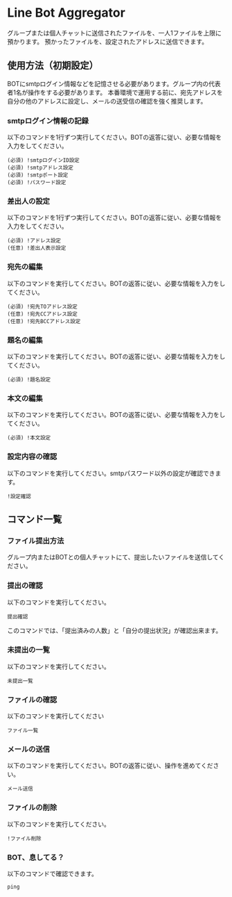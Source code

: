 # Line Bot Aggregator
グループまたは個人チャットに送信されたファイルを、一人1ファイルを上限に預かります。
預かったファイルを、設定されたアドレスに送信できます。

## 使用方法（初期設定）
BOTにsmtpログイン情報などを記憶させる必要があります。グループ内の代表者1名が操作をする必要があります。
本番環境で運用する前に、宛先アドレスを自分の他のアドレスに設定し、メールの送受信の確認を強く推奨します。

### smtpログイン情報の記録
以下のコマンドを1行ずつ実行してください。BOTの返答に従い、必要な情報を入力をしてください。
```
(必須) !smtpログインID設定
(必須) !smtpアドレス設定
(必須) !smtpポート設定
(必須) !パスワード設定
```

### 差出人の設定
以下のコマンドを1行ずつ実行してください。BOTの返答に従い、必要な情報を入力をしてください。
```
(必須) !アドレス設定
(任意) !差出人表示設定
```

### 宛先の編集
以下のコマンドを実行してください。BOTの返答に従い、必要な情報を入力をしてください。
```
(必須) !宛先TOアドレス設定
(任意) !宛先CCアドレス設定
(任意) !宛先BCCアドレス設定
```

### 題名の編集
以下のコマンドを実行してください。BOTの返答に従い、必要な情報を入力をしてください。
```
(必須) !題名設定
```

### 本文の編集
以下のコマンドを実行してください。BOTの返答に従い、必要な情報を入力をしてください。
```
(必須) !本文設定
```

### 設定内容の確認
以下のコマンドを実行してください。smtpパスワード以外の設定が確認できます。
```
!設定確認
```
## コマンド一覧

### ファイル提出方法
グループ内またはBOTとの個人チャットにて、提出したいファイルを送信してください。

### 提出の確認
以下のコマンドを実行してください。
```
提出確認
```
このコマンドでは、「提出済みの人数」と「自分の提出状況」が確認出来ます。

### 未提出の一覧
以下のコマンドを実行してください。
```
未提出一覧
```

### ファイルの確認
以下のコマンドを実行してください
```
ファイル一覧
```

### メールの送信
以下のコマンドを実行してください。BOTの返答に従い、操作を進めてください。
```
メール送信
```

### ファイルの削除
以下のコマンドを実行してください。
```
!ファイル削除
```


### BOT、息してる？
以下のコマンドで確認できます。
```
ping
```
